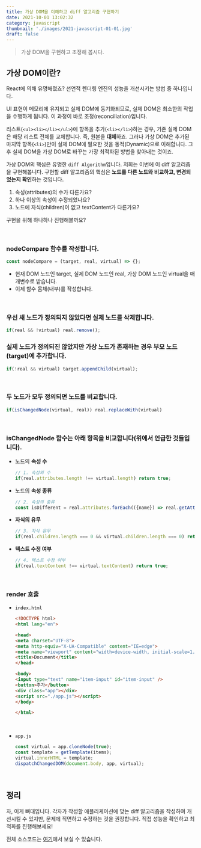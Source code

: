 ```yaml
---
title: 가상 DOM을 이해하고 diff 알고리즘 구현하기
date: 2021-10-01 13:02:32
category: javascript
thumbnail: './images/2021-javascript-01-01.jpg'
draft: false
---
```


> 가상 DOM을 구현하고 조정해 봅시다.

## 가상 DOM이란?
React에 의해 유명해졌죠? 선언적 렌더링 엔진의 성능을 개선시키는 방법 중 하나입니다.

UI 표현이 메모리에 유지되고 실제 DOM에 동기화되므로, 실제 DOM은 최소한의 작업을 수행하게 됩니다. 이 과정이 바로 조정(reconciliation)입니다.

리스트(`<ul><li></li></ul>`)에 항목을 추가(`<li></li>`)하는 경우, 기존 실제 DOM은 해당 리스트 전체를 교체합니다. 즉, 원본을 **대체**하죠. 그러나 가상 DOM은 추가된 마지막 항목(`<li>`)만이 실제 DOM에 필요한 것을 동적(Dynamic)으로 이해합니다. 그 후 실제 DOM을 가상 DOM로 바꾸는 가장 최적화된 방법을 찾아내는 것이죠.

가상 DOM의 핵심은 유명한 `diff Algorithm`입니다. 저희는 이번에 이 diff 알고리즘을 구현해봅니다. 구현할 diff 알고리즘의 핵심은 **노드를 다른 노드와 비교하고, 변경되었는지 확인**하는 것입니다.
1. 속성(attributes)의 수가 다른가요?
2. 하나 이상의 속성이 수정되었나요?
3. 노드에 자식(children)이 없고 textContent가 다른가요?

구현을 위해 하나하나 진행해볼까요?

<br>

### nodeCompare 함수를 작성합니다.
```js
const nodeCompare = (target, real, virtual) => {};
```
- 현재 DOM 노드인 target, 실제 DOM 노드인 real, 가상 DOM 노드인 virtual을 매개변수로 받습니다.
- 이제 함수 몸체(내부)를 작성합니다.

<br>

### 우선 새 노드가 정의되지 않았다면 실제 노드를 삭제합니다.
```js
if(real && !virtual) real.remove();
```

### 실제 노드가 정의되진 않았지만 가상 노드가 존재하는 경우 부모 노드(target)에 추가합니다.
```js
if(!real && virtual) target.appendChild(virtual);
```

<br>

### 두 노드가 모두 정의되면 노드를 비교합니다.
```js
if(isChangedNode(virtual, real)) real.replaceWith(virtual)
```

<br>

### isChangedNode 함수는 아래 항목을 비교합니다(위에서 언급한 것들입니다).
- 노드의 **속성 수**
    ```js
    // 1. 속성의 수
    if(real.attributes.length !== virtual.length) return true;
    ```
- 노드의 **속성 종류**
    ```js
    // 2. 속성의 종류
    const isDifferent = real.attributes.forEach(({name}) => real.getAttribute(name) !== virtual.getAttribute(name));
    ```
- **자식의 유무**
    ```js
    // 3. 자식 유무
    if(real.children.length === 0 && virtual.children.length === 0) return true;
    ```
- **텍스트 수정 여부**
    ```js
    // 4. 텍스트 수정 여부
    if(real.textContent !== virtual.textContent) return true;
    ```

<br>

### render 호출
- `index.html`
    ```html
    <!DOCTYPE html>
    <html lang="en">

    <head>
    <meta charset="UTF-8">
    <meta http-equiv="X-UA-Compatible" content="IE=edge">
    <meta name="viewport" content="width=device-width, initial-scale=1.0">
    <title>Document</title>
    </head>

    <body>
    <input type="text" name="item-input" id="item-input" />
    <button>추가</button>
    <div class="app"></div>
    <script src="./app.js"></script>
    </body>

    </html>
    ```

<br>

- `app.js`
    ```js
    const virtual = app.cloneNode(true);
    const template = getTemplate(items);
    virtual.innerHTML = template;
    dispatchChangedDOM(document.body, app, virtual);
    ```

<br>

## 정리
자, 이게 뼈대입니다. 각자가 작성할 애플리케이션에 맞는 diff 알고리즘을 작성하여 개선시킬 수 있지만, 문제에 직면하고 수정하는 것을 권장합니다. 직접 성능을 확인하고 최적화를 진행해보세요!

전체 소스코드는 [여기](https://github.com/InSeong-So/No-Framework-VanillaJS/blob/master/_frontend/render-to-diff/v1/app.js)에서 보실 수 있습니다.